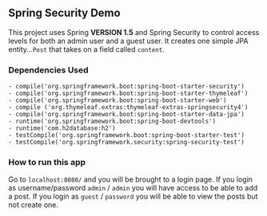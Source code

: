 ## Spring Security Demo

This project uses Spring **VERSION 1.5** and Spring Security to control access levels for both an admin user and a guest user. It creates one simple JPA entity...`Post` that takes on a field called `content`.  

### Dependencies Used
	- compile('org.springframework.boot:spring-boot-starter-security')
	- compile('org.springframework.boot:spring-boot-starter-thymeleaf')
	- compile('org.springframework.boot:spring-boot-starter-web')
	- compile ('org.thymeleaf.extras:thymeleaf-extras-springsecurity4')
	- compile('org.springframework.boot:spring-boot-starter-data-jpa')
	- runtime('org.springframework.boot:spring-boot-devtools')
	- runtime('com.h2database:h2')
	- testCompile('org.springframework.boot:spring-boot-starter-test')
	- testCompile('org.springframework.security:spring-security-test')
  
  ### How to run this app
  Go to `localhost:8080/` and you will be brought to a login page. If you login as username/password `admin` / `admin` you will have access
  to be able to add a post. If you login as `guest` / `password` you will be able to view the posts but not create one. 
  
  
